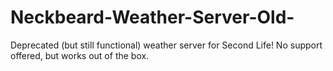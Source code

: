 # Neckbeard-Weather-Server-Old-
Deprecated (but still functional) weather server for Second Life! No support offered, but works out of the box.
